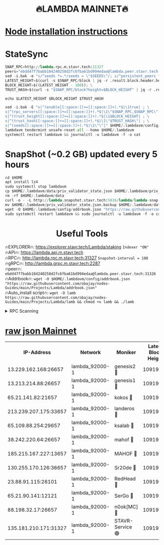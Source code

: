 <h1 align="center"> 🔥LAMBDA MAINNET🔥</h1>


[Node installation instructions](https://github.com/obajay/nodes-Guides/tree/main/Projects/Lambda)
=


# StateSync
```python
SNAP_RPC=http://lambda.rpc.m.stavr.tech:31327
peers="ebdd47f7babb184240258d2fc6fba61bd994edaa@lambda.peer.stavr.tech:31326" 
sed -i.bak -e "s/^seeds *=.*/seeds = \"$SEEDS\"/; s/^persistent_peers *=.*/persistent_peers = \"$PEERS\"/" $HOME/.lambdavm/config/config.toml
LATEST_HEIGHT=$(curl -s $SNAP_RPC/block | jq -r .result.block.header.height); \
BLOCK_HEIGHT=$((LATEST_HEIGHT - 100)); \
TRUST_HASH=$(curl -s "$SNAP_RPC/block?height=$BLOCK_HEIGHT" | jq -r .result.block_id.hash)

echo $LATEST_HEIGHT $BLOCK_HEIGHT $TRUST_HASH

sed -i.bak -E "s|^(enable[[:space:]]+=[[:space:]]+).*$|\1true| ; \
s|^(rpc_servers[[:space:]]+=[[:space:]]+).*$|\1\"$SNAP_RPC,$SNAP_RPC\"| ; \
s|^(trust_height[[:space:]]+=[[:space:]]+).*$|\1$BLOCK_HEIGHT| ; \
s|^(trust_hash[[:space:]]+=[[:space:]]+).*$|\1\"$TRUST_HASH\"| ; \
s|^(seeds[[:space:]]+=[[:space:]]+).*$|\1\"\"|" $HOME/.lambdavm/config/config.toml
lambdavm tendermint unsafe-reset-all --home $HOME/.lambdavm
systemctl restart lambdavm && journalctl -u lambdavm -f -o cat

```
# SnapShot (~0.2 GB) updated every 5 hours
```python
cd $HOME
apt install lz4
sudo systemctl stop lambdavm
cp $HOME/.lambdavm/data/priv_validator_state.json $HOME/.lambdavm/priv_validator_state.json.backup
rm -rf $HOME/.lambdavm/data
curl -o - -L http://lambda.snapshot.stavr.tech:5016/lambda/lambda-snap.tar.lz4 | lz4 -c -d - | tar -x -C $HOME/.lambdavm --strip-components 2
mv $HOME/.lambdavm/priv_validator_state.json.backup $HOME/.lambdavm/data/priv_validator_state.json
wget -O $HOME/.lambdavm/config/addrbook.json "https://raw.githubusercontent.com/obajay/nodes-Guides/main/Projects/Lambda/addrbook.json"
sudo systemctl restart lambdavm && sudo journalctl -u lambdavm -f -o cat
```
 <h1 align="center"> Useful Tools</h1>

🔥EXPLORER🔥:      https://explorer.stavr.tech/Lambda/staking	        `Indexer "ON"` \
🔥API🔥: 			 		 https://lambda.api.m.stavr.tech \
🔥RPC🔥:           http://lambda.rpc.m.stavr.tech:31327	              `Snapshot-interval = 100` \
🔥gRPC🔥:          http://lambda.grpc.m.stavr.tech:2287 \
🔥peer🔥:					 `ebdd47f7babb184240258d2fc6fba61bd994edaa@lambda.peer.stavr.tech:31326` \
🔥Addrbook🔥:    ```wget -O $HOME/.lambdavm/config/addrbook.json "https://raw.githubusercontent.com/obajay/nodes-Guides/main/Projects/Lambda/addrbook.json"``` \
🔥Auto_install script🔥: ```wget -O lamb https://raw.githubusercontent.com/obajay/nodes-Guides/main/Projects/Lambda/lamb && chmod +x lamb && ./lamb```


<details>
<summary>RPC Scanning</summary>

<h2 align="center"> We scan nodes in real time every 4 hours. And we provide the final result of RPC endpoints.
We cannot influence the operation of these nodes in any way. </h2>


```python
If Voting Power is higher than 0 --> then the Node is a validator of the network and may be subject to attack and be a potential threat to the chain.
```
```python
We marked such validators with a red symbol
```

</details>

[raw json Mainnet](https://rpc-check.lambm.stavr.tech/lambm/rpc-lambm-result.json)
=


<table><tr><th>IP-Address</th><th>Network</th><th>Moniker</th><th>Latest Block Height</th><th>Earliest Block Height</th><th>Catching Up</th><th>Tx Index</th><th>Voting Power</th><th>Scan Time</th></tr><tr><td>13.229.162.168:26657</td><td>lambda_92000-1</td><td>genesis2 🔴</td><td>10919643</td><td>1</td><td>False</td><td>on</td><td>16647390</td><td>2024-01-03T13:50:16.987892197UTC</td></tr><tr><td>13.213.214.88:26657</td><td>lambda_92000-1</td><td>genesis1 🔴</td><td>10919644</td><td>1</td><td>False</td><td>on</td><td>107835</td><td>2024-01-03T13:50:21.880784271UTC</td></tr><tr><td>65.21.141.82:21657</td><td>lambda_92000-1</td><td>kokos 🔴</td><td>10919645</td><td>7716001</td><td>False</td><td>off</td><td>546765</td><td>2024-01-03T13:50:24.255122961UTC</td></tr><tr><td>213.239.207.175:33657</td><td>lambda_92000-1</td><td>landeros 🔴</td><td>10919642</td><td>8136001</td><td>False</td><td>off</td><td>1251808</td><td>2024-01-03T13:50:10.926323611UTC</td></tr><tr><td>65.109.88.254:29657</td><td>lambda_92000-1</td><td>ksalab 🔴</td><td>10919646</td><td>8715001</td><td>False</td><td>on</td><td>505266</td><td>2024-01-03T13:50:27.112732169UTC</td></tr><tr><td>38.242.220.64:26657</td><td>lambda_92000-1</td><td>mahof 🔴</td><td>10919640</td><td>10131001</td><td>False</td><td>off</td><td>770350</td><td>2024-01-03T13:50:04.118835703UTC</td></tr><tr><td>185.215.167.227:13657</td><td>lambda_92000-1</td><td>MAHOF 🔴</td><td>10919644</td><td>10134001</td><td>False</td><td>on</td><td>2051510</td><td>2024-01-03T13:50:20.625941191UTC</td></tr><tr><td>130.255.170.126:36657</td><td>lambda_92000-1</td><td>Sr20de 🔴</td><td>10919642</td><td>10715001</td><td>False</td><td>off</td><td>674052</td><td>2024-01-03T13:50:11.441791008UTC</td></tr><tr><td>23.88.91.115:26101</td><td>lambda_92000-1</td><td>RedHead 🔴</td><td>10919642</td><td>10819642</td><td>False</td><td>off</td><td>553202</td><td>2024-01-03T13:50:11.665102215UTC</td></tr><tr><td>65.21.90.141:12121</td><td>lambda_92000-1</td><td>SerGo 🔴</td><td>10919646</td><td>10819646</td><td>False</td><td>off</td><td>10591786</td><td>2024-01-03T13:50:27.461086255UTC</td></tr><tr><td>88.198.32.17:26657</td><td>lambda_92000-1</td><td>n0ok[MC] 🔴</td><td>10919647</td><td>10819647</td><td>False</td><td>off</td><td>1578630</td><td>2024-01-03T13:50:30.582629557UTC</td></tr><tr><td>135.181.210.171:31327</td><td>lambda_92000-1</td><td>STAVR-Service 🟢</td><td>10919646</td><td>10916501</td><td>False</td><td>on</td><td>0</td><td>2024-01-03T13:50:26.771686013UTC</td></tr></table>
